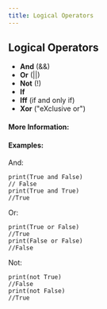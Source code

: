 ```yaml
---
title: Logical Operators
---
```

## Logical Operators

* **And** (&&)
* **Or** (||)
* **Not** (!)
* **If**
* **Iff** (if and only if)
* **Xor** ("eXclusive or")

#### More Information:
<!-- Please add any articles you think might be helpful to read before writing the article -->

#### Examples:
And:
```
print(True and False)
// False
print(True and True)
//True
```

Or: 
```
print(True or False)
//True
print(False or False)
//False
```

Not:
```
print(not True)
//False
print(not False)
//True
```
